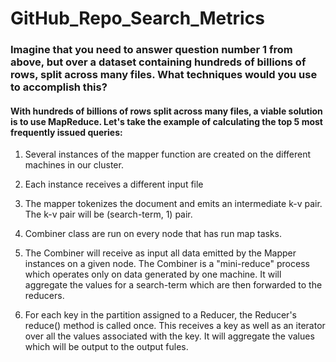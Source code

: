 # GitHub_Repo_Search_Metrics

### Imagine that you need to answer question number 1 from above, but over a dataset containing hundreds of billions of rows, split across many files. What techniques would you use to accomplish this?

#### With hundreds of billions of rows split across many files, a viable solution is to use MapReduce.  Let's take the example of calculating the top 5 most frequently issued queries:

1. Several instances of the mapper function are created on the different machines in our cluster.

2. Each instance receives a different input file 

3. The mapper tokenizes the document and emits an intermediate k-v pair. The k-v pair will be (search-term, 1) pair.

4. Combiner class are run on every node that has run map tasks.

5. The Combiner will receive as input all data emitted by the Mapper instances on a given node. The Combiner is a "mini-reduce" process which operates only on data generated by one machine. It will aggregate the values for a search-term which are then forwarded to the reducers.

6. For each key in the partition assigned to a Reducer, the Reducer's reduce() method is called once. This receives a key as well as an iterator over all the values associated with the key. It will aggregate the values which will be output to the output fules.
